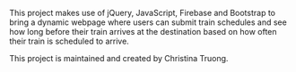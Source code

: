 This project makes use of jQuery, JavaScript, Firebase and Bootstrap to bring a dynamic webpage where users can submit train schedules and see how long before their train arrives at the destination based on how often their train is scheduled to arrive.

This project is maintained and created by Christina Truong.